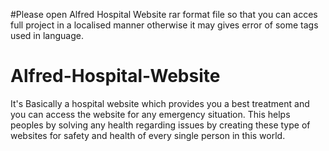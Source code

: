 #Please open Alfred Hospital Website rar format file so that you can acces full project in a localised manner otherwise it may gives error of some tags used in language.
# Alfred-Hospital-Website
It's Basically a hospital website which provides you a best treatment and you can access the website for any emergency situation. This helps peoples by solving any health regarding issues by creating these type of websites for safety and health of every single person in this world.
